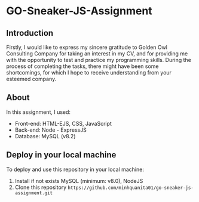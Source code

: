 # GO-Sneaker-JS-Assignment

## Introduction
Firstly, I would like to express my sincere gratitude to Golden Owl Consulting Company for taking an interest in my CV, and for providing me with the opportunity to test and practice my programming skills. During the process of completing the tasks, there might have been some shortcomings, for which I hope to receive understanding from your esteemed company.

## About
In this assignment, I used:
- Front-end: HTML-EJS, CSS, JavaScript
- Back-end: Node - ExpressJS
- Database: MySQL (v8.2)

## Deploy in your local machine
To deploy and use this repository in your local machine:
1. Install if not exists MySQL (minimum: v8.0), NodeJS
2. Clone this repository
`https://github.com/minhquanita01/go-sneaker-js-assignment.git`
